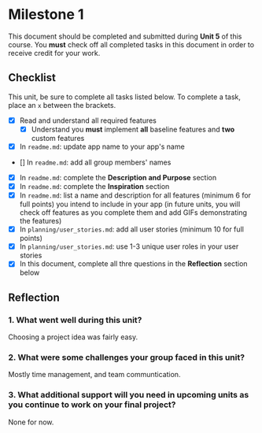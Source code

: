 # Milestone 1

This document should be completed and submitted during **Unit 5** of this course. You **must** check off all completed tasks in this document in order to receive credit for your work.

## Checklist

This unit, be sure to complete all tasks listed below. To complete a task, place an `x` between the brackets.

- [x] Read and understand all required features
  - [x] Understand you **must** implement **all** baseline features and **two** custom features
- [x] In `readme.md`: update app name to your app's name
- [] In `readme.md`: add all group members' names
- [x] In `readme.md`: complete the **Description and Purpose** section
- [x] In `readme.md`: complete the **Inspiration** section
- [x] In `readme.md`: list a name and description for all features (minimum 6 for full points) you intend to include in your app (in future units, you will check off features as you complete them and add GIFs demonstrating the features)
- [x] In `planning/user_stories.md`: add all user stories (minimum 10 for full points)
- [x] In `planning/user_stories.md`: use 1-3 unique user roles in your user stories
- [x] In this document, complete all thre questions in the **Reflection** section below

## Reflection

### 1. What went well during this unit?

Choosing a project idea was fairly easy.

### 2. What were some challenges your group faced in this unit?

Mostly time management, and team communtication.

### 3. What additional support will you need in upcoming units as you continue to work on your final project?

None for now.
